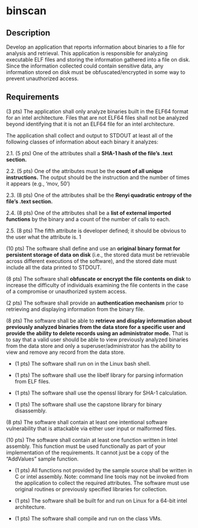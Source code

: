 # binscan
## Description

Develop an application that reports information about binaries to a file for analysis and retrieval.
This application is responsible for analyzing executable ELF files and storing the information gathered into
a file on disk. Since the information collected could contain sensitive data, any information stored on disk
must be obfuscated/encrypted in some way to prevent unauthorized access.

## Requirements

(3 pts) The application shall only analyze binaries built in the ELF64 format for an intel architecture.
Files that are not ELF64 files shall not be analyzed beyond identifying that it is not an ELF64 file for an
intel architecture.

The application shall collect and output to STDOUT at least all of the following classes of information
about each binary it analyzes:

2.1. (5 pts) One of the attributes shall a **SHA-1 hash of the file’s .text section.**

2.2. (5 pts) One of the attributes must be the **count of all unique instructions.** The output should be
the instruction and the number of times it appears (e.g., ‘mov, 50’)

2.3. (8 pts) One of the attributes shall be the **Renyi quadratic entropy of the file’s .text section.**

2.4. (8 pts) One of the attributes shall be a **list of external imported functions** by the binary and a
count of the number of calls to each.

2.5. (8 pts) The fifth attribute is developer defined; it should be obvious to the user what the
attribute is. 1

(10 pts) The software shall define and use an **original binary format for persistent storage of data on
disk** (i.e., the stored data must be retrievable across different executions of the software), and the
stored date must include all the data printed to STDOUT.

(8 pts) The software shall **obfuscate or encrypt the file contents on disk** to increase the difficulty of
individuals examining the file contents in the case of a compromise or unauthorized system access.

(2 pts) The software shall provide an **authentication mechanism** prior to retrieving and displaying
information from the binary file.

(8 pts) The software shall be able to **retrieve and display information about previously analyzed
binaries from the data store for a specific user and provide the ability to delete records using an
administrator mode.** That is to say that a valid user should be able to view previously analyzed
binaries from the data store and only a superuser/administrator has the ability to view and remove
any record from the data store.

+ (1 pts) The software shall run on in the Linux bash shell.

+ (1 pts) The software shall use the libelf library for parsing information from ELF files.

+ (1 pts) The software shall use the openssl library for SHA-1 calculation.

+ (1 pts) The software shall use the capstone library for binary disassembly.

(8 pts) The software shall contain at least one intentional software vulnerability that is attackable via
either user input or malformed files.

(10 pts) The software shall contain at least one function written in Intel assembly. This function must
be used functionally as part of your implementation of the requirements. It cannot just be a copy of
the “AddValues” sample function.

+ (1 pts) All functions not provided by the sample source shall be written in C or intel assembly. Note:
command line tools may not be invoked from the application to collect the required attributes. The
software must use original routines or previously specified libraries for collection.

+ (1 pts) The software shall be built for and run on Linux for a 64-bit intel architecture.

+ (1 pts) The software shall compile and run on the class VMs.
